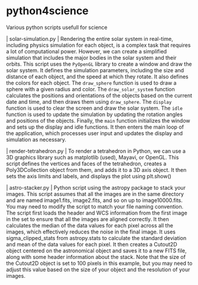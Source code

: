 # python4science
 Various python scripts usefull for science

| solar-simulation.py |
Rendering the entire solar system in real-time, including physics simulation for each object, is a complex task that requires a lot of computational power. However, we can create a simplified simulation that includes the major bodies in the solar system and their orbits. This script uses the `PyOpenGL` library to create a window and draw the solar system. It defines the simulation parameters, including the size and distance of each object, and the speed at which they rotate. It also defines the colors for each object. The `draw_sphere` function is used to draw a sphere with a given radius and color. The `draw_solar_system` function calculates the positions and orientations of the objects based on the current date and time, and then draws them using `draw_sphere`. The `display` function is used to clear the screen and draw the solar system. The `idle` function is used to update the simulation by updating the rotation angles and positions of the objects. Finally, the `main` function initializes the window and sets up the display and idle functions. It then enters the main loop of the application, which processes user input and updates the display and simulation as necessary.

| render-tetrahedron.py |
To render a tetrahedron in Python, we can use a 3D graphics library such as matplotlib (used), Mayavi, or OpenGL. This script defines the vertices and faces of the tetrahedron, creates a Poly3DCollection object from them, and adds it to a 3D axis object. It then sets the axis limits and labels, and displays the plot using plt.show()

| astro-stacker.py |
Python script using the astropy package to stack your images. This script assumes that all the images are in the same directory and are named image1.fits, image2.fits, and so on up to image10000.fits. You may need to modify the script to match your file naming convention. The script first loads the header and WCS information from the first image in the set to ensure that all the images are aligned correctly. It then calculates the median of the data values for each pixel across all the images, which effectively reduces the noise in the final image. It uses sigma_clipped_stats from astropy.stats to calculate the standard deviation and mean of the data values for each pixel. It then creates a Cutout2D object centered on the astronomical object and saves it to a new FITS file, along with some header information about the stack. Note that the size of the Cutout2D object is set to 100 pixels in this example, but you may need to adjust this value based on the size of your object and the resolution of your images.
